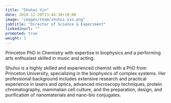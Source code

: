 ```yaml
---
title: "Shuhui Yin"
date: 2018-12-20T13:44:30+10:00
image: "images/team/shuhui-yin.png"
jobtitle: "Director of Science & Experiment"
linkedinurl: ""
promoted: true
weight: 3
---
```


Princeton PhD in Chemistry with expertise in biophysics and a performing arts enthusiast skilled in music and acting.

Shuhui is a highly skilled and experienced chemist with a PhD from Princeton University, specializing in the biophysics of complex systems. Her professional background includes extensive research and practical experience in lasers and optics, advanced microscopy techniques, protein chromatography, mammalian cell culture, and the preparation, design, and purification of nanomaterials and nano-bio conjugates.
